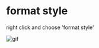 # format style
right click and choose 'format style' 

![gif](https://pic.downk.cc/item/5fb4ce8db18d62711355c18d.gif)

